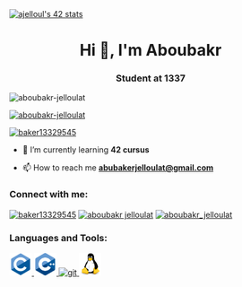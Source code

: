 <a href="https://github.com/oakoudad/badge42">
  <img src="https://badge.mediaplus.ma/binary/ajelloul" alt="ajelloul's 42 stats" />
</a>

<h1 align="center">Hi 👋, I'm Aboubakr</h1>
<h3 align="center">Student at 1337</h3>

<p align="left"> <img src="https://komarev.com/ghpvc/?username=aboubakr-jelloulat&label=Profile%20views&color=0e75b6&style=flat" alt="aboubakr-jelloulat" /> </p>

<p align="left"> <a href="https://github.com/ryo-ma/github-profile-trophy"><img src="https://github-profile-trophy.vercel.app/?username=aboubakr-jelloulat" alt="aboubakr-jelloulat" /></a> </p>

<p align="left"> <a href="https://twitter.com/baker13329545" target="blank"><img src="https://img.shields.io/twitter/follow/baker13329545?logo=twitter&style=for-the-badge" alt="baker13329545" /></a> </p>

- 🌱 I’m currently learning **42 cursus**

- 📫 How to reach me **abubakerjelloulat@gmail.com**

<h3 align="left">Connect with me:</h3>
<p align="left">
<a href="https://twitter.com/baker13329545" target="blank"><img align="center" src="https://raw.githubusercontent.com/rahuldkjain/github-profile-readme-generator/master/src/images/icons/Social/twitter.svg" alt="baker13329545" height="30" width="40" /></a>
<a href="https://stackoverflow.com/users/aboubakr jelloulat" target="blank"><img align="center" src="https://raw.githubusercontent.com/rahuldkjain/github-profile-readme-generator/master/src/images/icons/Social/stack-overflow.svg" alt="aboubakr jelloulat" height="30" width="40" /></a>
<a href="https://discord.gg/aboubakr_jelloulat" target="blank"><img align="center" src="https://raw.githubusercontent.com/rahuldkjain/github-profile-readme-generator/master/src/images/icons/Social/discord.svg" alt="aboubakr_jelloulat" height="30" width="40" /></a>
</p>

<h3 align="left">Languages and Tools:</h3>
<p align="left"> <a href="https://www.cprogramming.com/" target="_blank" rel="noreferrer"> <img src="https://raw.githubusercontent.com/devicons/devicon/master/icons/c/c-original.svg" alt="c" width="40" height="40"/> </a> <a href="https://www.w3schools.com/cpp/" target="_blank" rel="noreferrer"> <img src="https://raw.githubusercontent.com/devicons/devicon/master/icons/cplusplus/cplusplus-original.svg" alt="cplusplus" width="40" height="40"/> </a> <a href="https://git-scm.com/" target="_blank" rel="noreferrer"> <img src="https://www.vectorlogo.zone/logos/git-scm/git-scm-icon.svg" alt="git" width="40" height="40"/> </a> <a href="https://www.linux.org/" target="_blank" rel="noreferrer"> <img src="https://raw.githubusercontent.com/devicons/devicon/master/icons/linux/linux-original.svg" alt="linux" width="40" height="40"/> </a> </p>
